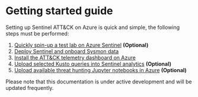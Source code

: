 Getting started guide
=====
Setting up Sentinel ATT&CK on Azure is quick and simple, the following steps must be performed:

1. [Quickly spin-up a test lab on Azure Sentinel](https://github.com/BlueTeamToolkit/sentinel-attack/blob/defcon/lab/README.md) **(Optional)** 
2. [Deploy Sentinel and onboard Sysmon data](https://github.com/BlueTeamToolkit/sentinel-attack/blob/defcon/guides/Sysmon-onboarding-quickstart.md)  
3. [Install the ATT&CK telemetry dashboard on Azure](https://github.com/BlueTeamToolkit/sentinel-attack/blob/defcon/dashboards/README.md)
4. [Upload selected Kusto queries into Sentinel analytics](https://github.com/BlueTeamToolkit/sentinel-attack/blob/defcon/detections/README.md) **(Optional)**
5. [Upload available threat hunting Jupyter notebooks in Azure](https://github.com/BlueTeamToolkit/sentinel-attack/blob/defcon/hunting/README.md) **(Optional)** 

Please note that this documentation is under active development and will be updated frequently.